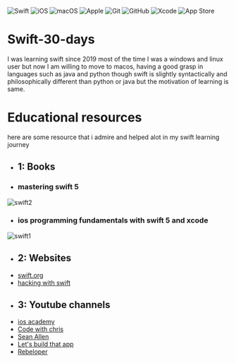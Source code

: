 ![Swift](https://img.shields.io/badge/swift-F54A2A?style=plastic&logo=swift&logoColor=white)
![iOS](https://img.shields.io/badge/iOS-000000?style=plastic&logo=ios&logoColor=white)
![macOS](https://img.shields.io/badge/mac%20os-000000?style=plastic&logo=macos&logoColor=F0F0F0)
![Apple](https://img.shields.io/badge/Apple-%23000000.svg?style=plastic&logo=apple&logoColor=white)
![Git](https://img.shields.io/badge/git-%23F05033.svg?style=plastic&logo=git&logoColor=white)
![GitHub](https://img.shields.io/badge/github-%23121011.svg?style=plastic&logo=github&logoColor=white)
![Xcode](https://img.shields.io/badge/Xcode-007ACC?style=plastic&logo=Xcode&logoColor=white)
![App Store](https://img.shields.io/badge/App_Store-0D96F6?style=plastic&logo=app-store&logoColor=white)
# Swift-30-days

I was learning swift since 2019
most of the time I was a windows and linux user but now I am willing to move to macos,
having a good grasp in languages such as java and python
though swift is slightly syntactically and philosophically different than python or java
but the motivation of learning is same.

# Educational resources

here are some resource that i admire and helped alot in my swift learning journey

- ## 1: Books
- ### mastering swift 5
![swift2](https://user-images.githubusercontent.com/91608871/227193618-c747f1cb-14f0-48bd-a453-5b2a29662a85.jpg)


- ### ios programming fundamentals with swift 5 and xcode
![swift1](https://user-images.githubusercontent.com/91608871/227193162-465dc4a5-073a-45ed-b6fa-25847a0efab6.jpeg)

- ## 2: Websites
- [swift.org](https://docs.swift.org/swift-book/documentation/the-swift-programming-language/)
- [hacking with swift](https://www.hackingwithswift.com/)
- ## 3: Youtube channels
 - [ios academy](https://youtube.come//@iOSAcademy)
 - [Code with chris](https://www.youtube.com/@CodeWithChris)
 - [Sean Allen](https://www.youtube.com/@seanallen)
 - [Let's build that app](https://www.youtube.com/@LetsBuildThatApp)
 - [Rebeloper](https://www.youtube.com/@rebeloper)
 
